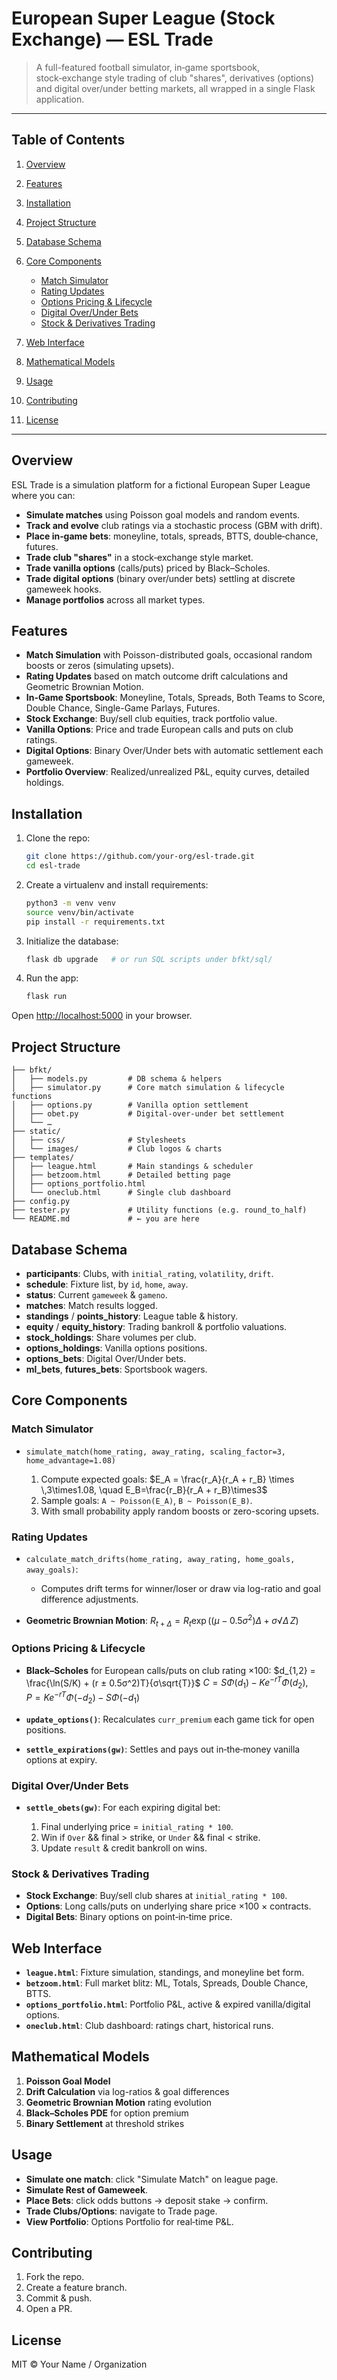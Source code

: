# European Super League (Stock Exchange) — ESL Trade

> A full-featured football simulator, in‑game sportsbook, stock‑exchange style trading of club "shares", derivatives (options) and digital over/under betting markets, all wrapped in a single Flask application.

---

## Table of Contents

1. [Overview](#overview)
2. [Features](#features)
3. [Installation](#installation)
4. [Project Structure](#project-structure)
5. [Database Schema](#database-schema)
6. [Core Components](#core-components)

   * [Match Simulator](#match-simulator)
   * [Rating Updates](#rating-updates)
   * [Options Pricing & Lifecycle](#options-pricing--lifecycle)
   * [Digital Over/Under Bets](#digital-overunder-bets)
   * [Stock & Derivatives Trading](#stock--derivatives-trading)
7. [Web Interface](#web-interface)
8. [Mathematical Models](#mathematical-models)
9. [Usage](#usage)
10. [Contributing](#contributing)
11. [License](#license)

---

## Overview

ESL Trade is a simulation platform for a fictional European Super League where you can:

* **Simulate matches** using Poisson goal models and random events.
* **Track and evolve** club ratings via a stochastic process (GBM with drift).
* **Place in‑game bets**: moneyline, totals, spreads, BTTS, double‑chance, futures.
* **Trade club "shares"** in a stock‑exchange style market.
* **Trade vanilla options** (calls/puts) priced by Black–Scholes.
* **Trade digital options** (binary over/under bets) settling at discrete gameweek hooks.
* **Manage portfolios** across all market types.

## Features

* **Match Simulation** with Poisson-distributed goals, occasional random boosts or zeros (simulating upsets).
* **Rating Updates** based on match outcome drift calculations and Geometric Brownian Motion.
* **In-Game Sportsbook**: Moneyline, Totals, Spreads, Both Teams to Score, Double Chance, Single-Game Parlays, Futures.
* **Stock Exchange**: Buy/sell club equities, track portfolio value.
* **Vanilla Options**: Price and trade European calls and puts on club ratings.
* **Digital Options**: Binary Over/Under bets with automatic settlement each gameweek.
* **Portfolio Overview**: Realized/unrealized P\&L, equity curves, detailed holdings.

## Installation

1. Clone the repo:

   ```bash
   git clone https://github.com/your-org/esl-trade.git
   cd esl-trade
   ```
2. Create a virtualenv and install requirements:

   ```bash
   python3 -m venv venv
   source venv/bin/activate
   pip install -r requirements.txt
   ```
3. Initialize the database:

   ```bash
   flask db upgrade   # or run SQL scripts under bfkt/sql/
   ```
4. Run the app:

   ```bash
   flask run
   ```

Open [http://localhost:5000](http://localhost:5000) in your browser.

## Project Structure

```
├── bfkt/
│   ├── models.py         # DB schema & helpers
│   ├── simulator.py      # Core match simulation & lifecycle functions
│   ├── options.py        # Vanilla option settlement
│   ├── obet.py           # Digital-over-under bet settlement
│   └── …
├── static/
│   ├── css/              # Stylesheets
│   └── images/           # Club logos & charts
├── templates/
│   ├── league.html       # Main standings & scheduler
│   ├── betzoom.html      # Detailed betting page
│   ├── options_portfolio.html
│   └── oneclub.html      # Single club dashboard
├── config.py
├── tester.py             # Utility functions (e.g. round_to_half)
└── README.md             # ← you are here
```

## Database Schema

* **participants**: Clubs, with `initial_rating`, `volatility`, `drift`.
* **schedule**: Fixture list, by `id`, `home`, `away`.
* **status**: Current `gameweek` & `gameno`.
* **matches**: Match results logged.
* **standings** / **points\_history**: League table & history.
* **equity** / **equity\_history**: Trading bankroll & portfolio valuations.
* **stock\_holdings**: Share volumes per club.
* **options\_holdings**: Vanilla options positions.
* **options\_bets**: Digital Over/Under bets.
* **ml\_bets**, **futures\_bets**: Sportsbook wagers.

## Core Components

### Match Simulator

* `simulate_match(home_rating, away_rating, scaling_factor=3, home_advantage=1.08)`

  1. Compute expected goals:
     $E_A = \frac{r_A}{r_A + r_B} \times \,3\times1.08, \quad E_B=\frac{r_B}{r_A + r_B}\times3$
  2. Sample goals: `A ~ Poisson(E_A)`, `B ~ Poisson(E_B)`.
  3. With small probability apply random boosts or zero-scoring upsets.

### Rating Updates

* `calculate_match_drifts(home_rating, away_rating, home_goals, away_goals)`:

  * Computes drift terms for winner/loser or draw via log-ratio and goal difference adjustments.

* **Geometric Brownian Motion**:
  $R_{t+Δ} = R_t \exp((μ - 0.5σ^2)Δ + σ√Δ\,Z)$

### Options Pricing & Lifecycle

* **Black–Scholes** for European calls/puts on club rating ×100:
  $d_{1,2} = \frac{\ln(S/K) + (r ± 0.5σ^2)T}{σ\sqrt{T}}$
  $C = SΦ(d_1) - K e^{-rT}Φ(d_2), \quad P = K e^{-rT}Φ(-d_2) - SΦ(-d_1)$

* **`update_options()`**: Recalculates `curr_premium` each game tick for open positions.

* **`settle_expirations(gw)`**: Settles and pays out in‑the‑money vanilla options at expiry.

### Digital Over/Under Bets

* **`settle_obets(gw)`**: For each expiring digital bet:

  1. Final underlying price = `initial_rating * 100`.
  2. Win if `Over` && final > strike, or `Under` && final < strike.
  3. Update `result` & credit bankroll on wins.

### Stock & Derivatives Trading

* **Stock Exchange**: Buy/sell club shares at `initial_rating * 100`.
* **Options**: Long calls/puts on underlying share price ×100 × contracts.
* **Digital Bets**: Binary options on point‑in‑time price.

## Web Interface

* **`league.html`**: Fixture simulation, standings, and moneyline bet form.
* **`betzoom.html`**: Full market blitz: ML, Totals, Spreads, Double Chance, BTTS.
* **`options_portfolio.html`**: Portfolio P\&L, active & expired vanilla/digital options.
* **`oneclub.html`**: Club dashboard: ratings chart, historical runs.

## Mathematical Models

1. **Poisson Goal Model**
2. **Drift Calculation** via log-ratios & goal differences
3. **Geometric Brownian Motion** rating evolution
4. **Black–Scholes PDE** for option premium
5. **Binary Settlement** at threshold strikes

## Usage

* **Simulate one match**: click "Simulate Match" on league page.
* **Simulate Rest of Gameweek**.
* **Place Bets**: click odds buttons → deposit stake → confirm.
* **Trade Clubs/Options**: navigate to Trade page.
* **View Portfolio**: Options Portfolio for real‑time P\&L.

## Contributing

1. Fork the repo.
2. Create a feature branch.
3. Commit & push.
4. Open a PR.

## License

MIT © Your Name / Organization

